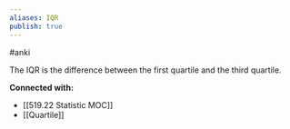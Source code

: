 ```yaml
---
aliases: IQR
publish: true
---
```

#anki

The IQR is the difference between the first quartile and the third quartile.





**Connected with:**
- [[519.22 Statistic MOC]]
- [[Quartile]]

